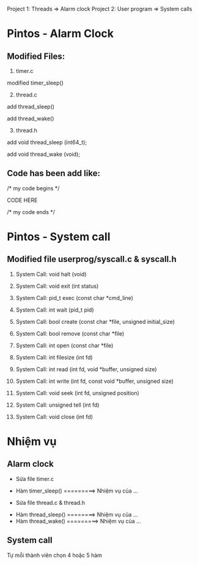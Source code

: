 Project 1: Threads => Alarm clock
Project 2: User program => System calls

# Pintos - Alarm Clock

## Modified Files:
1) timer.c   

modified timer_sleep()

2) thread.c   

add thread_sleep()

add thread_wake()


3) thread.h

add void thread_sleep (int64_t);

add void thread_wake (void);


## Code has been add like:

/* my code begins */

CODE HERE

/* my code ends */



# Pintos - System call

## Modified file userprog/syscall.c & syscall.h

1. System Call: void halt (void)

2. System Call: void exit (int status)

3. System Call: pid_t exec (const char *cmd_line)

4. System Call: int wait (pid_t pid)

5. System Call: bool create (const char *file, unsigned initial_size)

6. System Call: bool remove (const char *file)

7. System Call: int open (const char *file)

8. System Call: int filesize (int fd)

9. System Call: int read (int fd, void *buffer, unsigned size)

10. System Call: int write (int fd, const void *buffer, unsigned size)

11. System Call: void seek (int fd, unsigned position)

12. System Call: unsigned tell (int fd)

13. System Call: void close (int fd)


# Nhiệm vụ
## Alarm clock
- Sửa file timer.c
+ Hàm timer_sleep() =========> Nhiệm vụ của ...
- Sửa file thread.c & thread.h
+ Hàm thread_sleep() ========> Nhiệm vụ của ...
+ Hàm thread_wake() =========> Nhiệm vụ của ...
## System call
Tự mỗi thành viên chọn 4 hoặc 5 hàm

 
